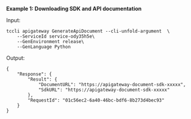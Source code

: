 **Example 1: Downloading SDK and API documentation**



Input: 

```
tccli apigateway GenerateApiDocument --cli-unfold-argument  \
    --ServiceId service-ody35h5e\
    --GenEnvironment release\
    --GenLanguage Python
```

Output: 
```
{
    "Response": {
        "Result": {
            "DocumentURL": "https://apigateway-document-sdk-xxxxx",
            "SdkURL": "https://apigateway-document-sdk-xxxxx"
        },
        "RequestId": "01c56ec2-6a40-46bc-bdf6-8b273d4bec93"
    }
}
```

